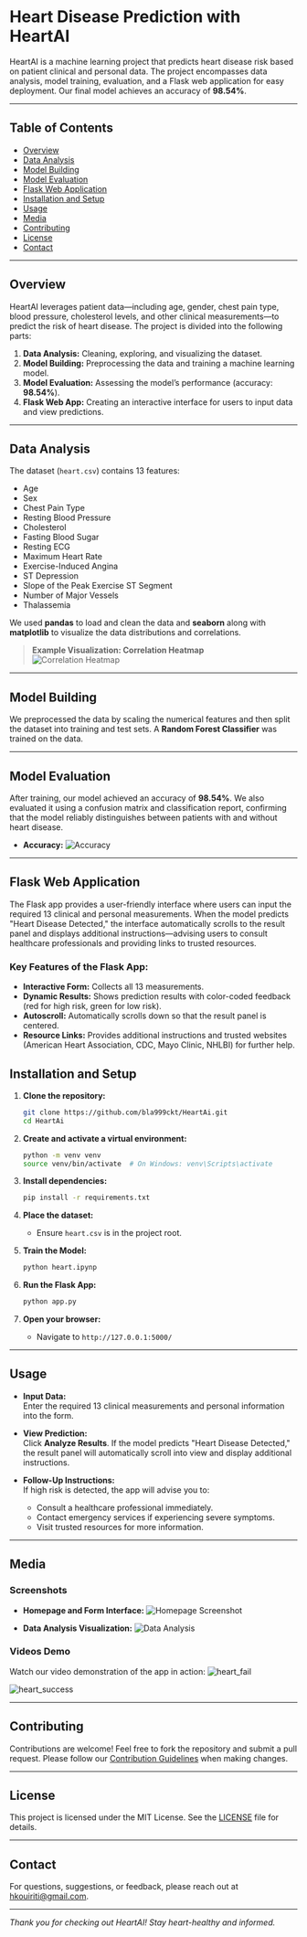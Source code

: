 # Heart Disease Prediction with HeartAI

HeartAI is a machine learning project that predicts heart disease risk based on patient clinical and personal data. The project encompasses data analysis, model training, evaluation, and a Flask web application for easy deployment. Our final model achieves an accuracy of **98.54%**.

---

## Table of Contents

- [Overview](#overview)
- [Data Analysis](#data-analysis)
- [Model Building](#model-building)
- [Model Evaluation](#model-evaluation)
- [Flask Web Application](#flask-web-application)
- [Installation and Setup](#installation-and-setup)
- [Usage](#usage)
- [Media](#media)
- [Contributing](#contributing)
- [License](#license)
- [Contact](#contact)

---

## Overview

HeartAI leverages patient data—including age, gender, chest pain type, blood pressure, cholesterol levels, and other clinical measurements—to predict the risk of heart disease. The project is divided into the following parts:

1. **Data Analysis:** Cleaning, exploring, and visualizing the dataset.
2. **Model Building:** Preprocessing the data and training a machine learning model.
3. **Model Evaluation:** Assessing the model’s performance (accuracy: **98.54%**).
4. **Flask Web App:** Creating an interactive interface for users to input data and view predictions.

---

## Data Analysis

The dataset (`heart.csv`) contains 13 features:
- Age
- Sex
- Chest Pain Type
- Resting Blood Pressure
- Cholesterol
- Fasting Blood Sugar
- Resting ECG
- Maximum Heart Rate
- Exercise-Induced Angina
- ST Depression
- Slope of the Peak Exercise ST Segment
- Number of Major Vessels
- Thalassemia

We used **pandas** to load and clean the data and **seaborn** along with **matplotlib** to visualize the data distributions and correlations.

> **Example Visualization: Correlation Heatmap**  
> ![Correlation Heatmap](assets/correlation_heatmap.png)

---

## Model Building

We preprocessed the data by scaling the numerical features and then split the dataset into training and test sets. A **Random Forest Classifier** was trained on the data.

---

## Model Evaluation

After training, our model achieved an accuracy of **98.54%**. We also evaluated it using a confusion matrix and classification report, confirming that the model reliably distinguishes between patients with and without heart disease.

- **Accuracy:**
  ![Accuracy](assets/heart_accuracy.png)

---

## Flask Web Application

The Flask app provides a user-friendly interface where users can input the required 13 clinical and personal measurements. When the model predicts "Heart Disease Detected," the interface automatically scrolls to the result panel and displays additional instructions—advising users to consult healthcare professionals and providing links to trusted resources.

### Key Features of the Flask App:

- **Interactive Form:** Collects all 13 measurements.
- **Dynamic Results:** Shows prediction results with color-coded feedback (red for high risk, green for low risk).
- **Autoscroll:** Automatically scrolls down so that the result panel is centered.
- **Resource Links:** Provides additional instructions and trusted websites (American Heart Association, CDC, Mayo Clinic, NHLBI) for further help.

## Installation and Setup

1. **Clone the repository:**

   ```bash
   git clone https://github.com/bla999ckt/HeartAi.git
   cd HeartAi
   ```

2. **Create and activate a virtual environment:**

   ```bash
   python -m venv venv
   source venv/bin/activate  # On Windows: venv\Scripts\activate
   ```

3. **Install dependencies:**

   ```bash
   pip install -r requirements.txt
   ```

4. **Place the dataset:**
   - Ensure `heart.csv` is in the project root.

5. **Train the Model:**

   ```bash
   python heart.ipynp
   ```

6. **Run the Flask App:**

   ```bash
   python app.py
   ```

7. **Open your browser:**
   - Navigate to `http://127.0.0.1:5000/`

---

## Usage

- **Input Data:**  
  Enter the required 13 clinical measurements and personal information into the form.

- **View Prediction:**  
  Click **Analyze Results**. If the model predicts "Heart Disease Detected," the result panel will automatically scroll into view and display additional instructions.

- **Follow-Up Instructions:**  
  If high risk is detected, the app will advise you to:
  - Consult a healthcare professional immediately.
  - Contact emergency services if experiencing severe symptoms.
  - Visit trusted resources for more information.

---

## Media

### Screenshots

- **Homepage and Form Interface:**
  ![Homepage Screenshot](assets/homepage.png)

- **Data Analysis Visualization:**
  ![Data Analysis](assets/heart_analysis.png)
  

### Videos Demo

Watch our video demonstration of the app in action:
![heart_fail](assets/heart_fail.gif)

![heart_success](assets/heart_success.gif)

---

## Contributing

Contributions are welcome! Feel free to fork the repository and submit a pull request. Please follow our [Contribution Guidelines](CONTRIBUTING.md) when making changes.

---

## License

This project is licensed under the MIT License. See the [LICENSE](LICENSE) file for details.

---

## Contact

For questions, suggestions, or feedback, please reach out at [hkouiriti@gmail.com](mailto:hkouiriti@gmail.com).

---

*Thank you for checking out HeartAI! Stay heart-healthy and informed.*
